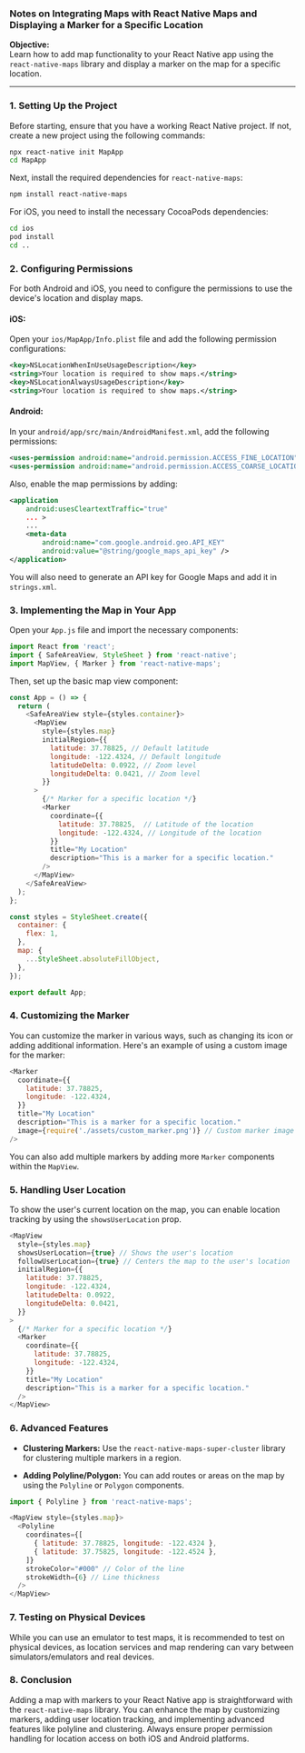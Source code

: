 ### Notes on Integrating Maps with React Native Maps and Displaying a Marker for a Specific Location

**Objective:**  
Learn how to add map functionality to your React Native app using the `react-native-maps` library and display a marker on the map for a specific location.

---

### 1. **Setting Up the Project**

Before starting, ensure that you have a working React Native project. If not, create a new project using the following commands:

```bash
npx react-native init MapApp
cd MapApp
```

Next, install the required dependencies for `react-native-maps`:

```bash
npm install react-native-maps
```

For iOS, you need to install the necessary CocoaPods dependencies:

```bash
cd ios
pod install
cd ..
```

### 2. **Configuring Permissions**

For both Android and iOS, you need to configure the permissions to use the device's location and display maps.

#### iOS:
Open your `ios/MapApp/Info.plist` file and add the following permission configurations:

```xml
<key>NSLocationWhenInUseUsageDescription</key>
<string>Your location is required to show maps.</string>
<key>NSLocationAlwaysUsageDescription</key>
<string>Your location is required to show maps.</string>
```

#### Android:
In your `android/app/src/main/AndroidManifest.xml`, add the following permissions:

```xml
<uses-permission android:name="android.permission.ACCESS_FINE_LOCATION" />
<uses-permission android:name="android.permission.ACCESS_COARSE_LOCATION" />
```

Also, enable the map permissions by adding:

```xml
<application
    android:usesCleartextTraffic="true"
    ... >
    ...
    <meta-data
        android:name="com.google.android.geo.API_KEY"
        android:value="@string/google_maps_api_key" />
</application>
```

You will also need to generate an API key for Google Maps and add it in `strings.xml`.

### 3. **Implementing the Map in Your App**

Open your `App.js` file and import the necessary components:

```javascript
import React from 'react';
import { SafeAreaView, StyleSheet } from 'react-native';
import MapView, { Marker } from 'react-native-maps';
```

Then, set up the basic map view component:

```javascript
const App = () => {
  return (
    <SafeAreaView style={styles.container}>
      <MapView
        style={styles.map}
        initialRegion={{
          latitude: 37.78825, // Default latitude
          longitude: -122.4324, // Default longitude
          latitudeDelta: 0.0922, // Zoom level
          longitudeDelta: 0.0421, // Zoom level
        }}
      >
        {/* Marker for a specific location */}
        <Marker
          coordinate={{
            latitude: 37.78825,  // Latitude of the location
            longitude: -122.4324, // Longitude of the location
          }}
          title="My Location"
          description="This is a marker for a specific location."
        />
      </MapView>
    </SafeAreaView>
  );
};

const styles = StyleSheet.create({
  container: {
    flex: 1,
  },
  map: {
    ...StyleSheet.absoluteFillObject,
  },
});

export default App;
```

### 4. **Customizing the Marker**

You can customize the marker in various ways, such as changing its icon or adding additional information. Here's an example of using a custom image for the marker:

```javascript
<Marker
  coordinate={{
    latitude: 37.78825,
    longitude: -122.4324,
  }}
  title="My Location"
  description="This is a marker for a specific location."
  image={require('./assets/custom_marker.png')} // Custom marker image
/>
```

You can also add multiple markers by adding more `Marker` components within the `MapView`.

### 5. **Handling User Location**

To show the user's current location on the map, you can enable location tracking by using the `showsUserLocation` prop.

```javascript
<MapView
  style={styles.map}
  showsUserLocation={true} // Shows the user's location
  followUserLocation={true} // Centers the map to the user's location
  initialRegion={{
    latitude: 37.78825,
    longitude: -122.4324,
    latitudeDelta: 0.0922,
    longitudeDelta: 0.0421,
  }}
>
  {/* Marker for a specific location */}
  <Marker
    coordinate={{
      latitude: 37.78825,
      longitude: -122.4324,
    }}
    title="My Location"
    description="This is a marker for a specific location."
  />
</MapView>
```

### 6. **Advanced Features**

- **Clustering Markers:** Use the `react-native-maps-super-cluster` library for clustering multiple markers in a region.
  
- **Adding Polyline/Polygon:** You can add routes or areas on the map by using the `Polyline` or `Polygon` components.

```javascript
import { Polyline } from 'react-native-maps';

<MapView style={styles.map}>
  <Polyline
    coordinates={[
      { latitude: 37.78825, longitude: -122.4324 },
      { latitude: 37.75825, longitude: -122.4524 },
    ]}
    strokeColor="#000" // Color of the line
    strokeWidth={6} // Line thickness
  />
</MapView>
```

### 7. **Testing on Physical Devices**

While you can use an emulator to test maps, it is recommended to test on physical devices, as location services and map rendering can vary between simulators/emulators and real devices.

### 8. **Conclusion**

Adding a map with markers to your React Native app is straightforward with the `react-native-maps` library. You can enhance the map by customizing markers, adding user location tracking, and implementing advanced features like polyline and clustering. Always ensure proper permission handling for location access on both iOS and Android platforms.


